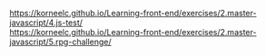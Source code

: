 https://korneelc.github.io/Learning-front-end/exercises/2.master-javascript/4.js-test/ <br>
https://korneelc.github.io/Learning-front-end/exercises/2.master-javascript/5.rpg-challenge/ <br>
